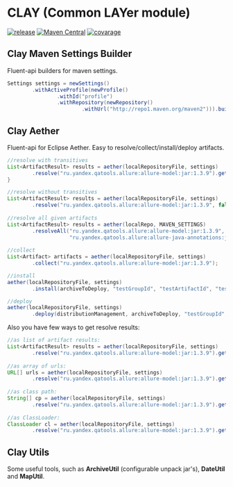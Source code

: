 CLAY (Common LAYer module)
=============

[![release](http://github-release-version.herokuapp.com/github/camelot-framework/clay/release.svg?style=flat)](https://github.com/camelot-framework/clay/releases/latest)
[![Maven Central](https://maven-badges.herokuapp.com/maven-central/ru.yandex.qatools.clay/clay/badge.svg?style=flat)](https://maven-badges.herokuapp.com/maven-central/ru.yandex.qatools.clay/clay) 
[![covarage](https://img.shields.io/sonar/http/sonar.qatools.ru/ru.yandex.qatools.clay:clay/coverage.svg?style=flat)](http://sonar.qatools.ru/dashboard/index/569)

## Clay Maven Settings Builder

Fluent-api builders for maven settings.

```java
Settings settings = newSettings()
        .withActiveProfile(newProfile()
                .withId("profile")
                .withRepository(newRepository()
                        .withUrl("http://repo1.maven.org/maven2"))).build();
```

## Clay Aether

Fluent-api for Eclipse Aether. Easy to resolve/collect/install/deploy artifacts.

```java
//resolve with transitives 
List<ArtifactResult> results = aether(localRepositoryFile, settings)
        .resolve("ru.yandex.qatools.allure:allure-model:jar:1.3.9").get();
}

//resolve without transitives
List<ArtifactResult> results = aether(localRepositoryFile, settings)
        .resolve("ru.yandex.qatools.allure:allure-model:jar:1.3.9", false);
        
//resolve all given artifacts 
List<ArtifactResult> results = aether(localRepo, MAVEN_SETTINGS)
        .resolveAll("ru.yandex.qatools.allure:allure-model:jar:1.3.9", 
                    "ru.yandex.qatools.allure:allure-java-annotations:jar:1.3.9").get();
        
//collect
List<Artifact> artifacts = aether(localRepositoryFile, settings)
        .collect("ru.yandex.qatools.allure:allure-model:jar:1.3.9");

//install
aether(localRepositoryFile, settings)
        .install(archiveToDeploy, "testGroupId", "testArtifactId", "testVersion");

//deploy
aether(localRepositoryFile, settings)
        .deploy(distributionManagement, archiveToDeploy, "testGroupId", "testArtifactId", "testVersion");


```

Also you have few ways to get resolve results:

```java
//as list of artifact results:
List<ArtifactResult> results = aether(localRepositoryFile, settings)
        .resolve("ru.yandex.qatools.allure:allure-model:jar:1.3.9").get();
        
//as array of urls:
URL[] urls = aether(localRepositoryFile, settings)
        .resolve("ru.yandex.qatools.allure:allure-model:jar:1.3.9").getAsUrls();
        
//as class path:
String[] cp = aether(localRepositoryFile, settings)
        .resolve("ru.yandex.qatools.allure:allure-model:jar:1.3.9").getAsClassPath();
        
//as ClassLoader:
ClassLoader cl = aether(localRepositoryFile, settings)
        .resolve("ru.yandex.qatools.allure:allure-model:jar:1.3.9").getAsClassLoader();
```

## Clay Utils

Some useful tools, such as **ArchiveUtil** (configurable unpack jar's), **DateUtil** and **MapUtil**.
